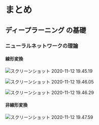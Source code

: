 # まとめ

## ディープラーニング の基礎

### ニューラルネットワークの理論

#### 線形変換

![スクリーンショット 2020-11-12 19.45.19](https://i.imgur.com/Nm4Prb4.png)

![スクリーンショット 2020-11-12 19.46.05](https://i.imgur.com/JffmlB8.png)

![スクリーンショット 2020-11-12 19.46.29](https://i.imgur.com/5P0rZb1.png)

#### 非線形変換

![スクリーンショット 2020-11-12 19.47.59](https://i.imgur.com/7coLElK.png)

